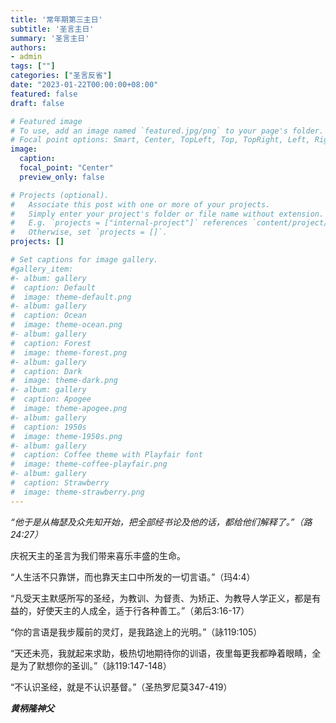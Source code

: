 ```yaml
---
title: '常年期第三主日'
subtitle: '圣言主日'
summary: '圣言主日'
authors:
- admin
tags: [""]
categories: ["圣言反省"]
date: "2023-01-22T00:00:00+08:00"
featured: false
draft: false

# Featured image
# To use, add an image named `featured.jpg/png` to your page's folder.
# Focal point options: Smart, Center, TopLeft, Top, TopRight, Left, Right, BottomLeft, Bottom, BottomRight
image:
  caption:
  focal_point: "Center"
  preview_only: false

# Projects (optional).
#   Associate this post with one or more of your projects.
#   Simply enter your project's folder or file name without extension.
#   E.g. `projects = ["internal-project"]` references `content/project/deep-learning/index.md`.
#   Otherwise, set `projects = []`.
projects: []

# Set captions for image gallery.
#gallery_item:
#- album: gallery
#  caption: Default
#  image: theme-default.png
#- album: gallery
#  caption: Ocean
#  image: theme-ocean.png
#- album: gallery
#  caption: Forest
#  image: theme-forest.png
#- album: gallery
#  caption: Dark
#  image: theme-dark.png
#- album: gallery
#  caption: Apogee
#  image: theme-apogee.png
#- album: gallery
#  caption: 1950s
#  image: theme-1950s.png
#- album: gallery
#  caption: Coffee theme with Playfair font
#  image: theme-coffee-playfair.png
#- album: gallery
#  caption: Strawberry
#  image: theme-strawberry.png
---
```

*“他于是从梅瑟及众先知开始，把全部经书论及他的话，都给他们解释了。”（路24:27）*

庆祝天主的圣言为我们带来喜乐丰盛的生命。

“人生活不只靠饼，而也靠天主口中所发的一切言语。”（玛4:4）

“凡受天主默感所写的圣经，为教训、为督责、为矫正、为教导人学正义，都是有益的，好使天主的人成全，适于行各种善工。”（弟后3:16-17）

“你的言语是我步履前的灵灯，是我路途上的光明。”（詠119:105）

“天还未亮，我就起来求助，极热切地期待你的训语，夜里每更我都睁着眼睛，全是为了默想你的圣训。”（詠119:147-148）

“不认识圣经，就是不认识基督。”（圣热罗尼莫347-419）

___黄柄隆神父___